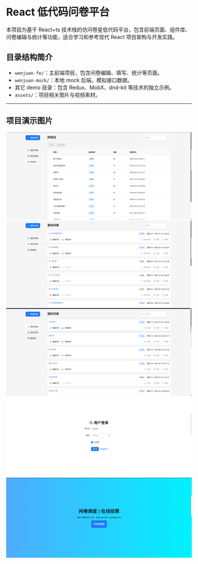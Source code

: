 # React 低代码问卷平台

本项目为基于 React+ts 技术栈的仿问卷星低代码平台，包含前端页面、组件库、问卷编辑与统计等功能，适合学习和参考现代 React 项目架构与开发实践。

## 目录结构简介

- `wenjuan-fe/`：主前端项目，包含问卷编辑、填写、统计等页面。
- `wenjuan-mock/`：本地 mock 后端，模拟接口数据。
- 其它 demo 目录：包含 Redux、MobX、dnd-kit 等技术的独立示例。
- `assets/`：项目相关图片与视频素材。

---

## 项目演示图片

![screenshot_1](./assets/screenshot_1.png)
![screenshot_2](./assets/screenshot_2.png)
![screenshot_3](./assets/screenshot_3.png)
![screenshot_4](./assets/screenshot_4.png)
![screenshot_5](./assets/screenshot_5.png)
